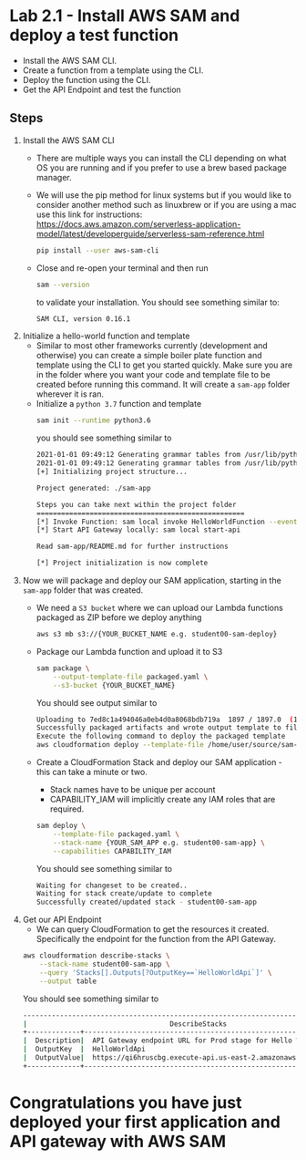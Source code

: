 # Lab 2.1 - Install AWS SAM and deploy a test function

- Install the AWS SAM CLI.
- Create a function from a template using the CLI.
- Deploy the function using the CLI.
- Get the API Endpoint and test the function


## Steps

1. Install the AWS SAM CLI
    - There are multiple ways you can install the CLI depending on what OS you are running and if you prefer to use a brew based package manager.
    - We will use the pip method for linux systems but if you would like to consider another method such as linuxbrew or if you are using a mac use this link for instructions: https://docs.aws.amazon.com/serverless-application-model/latest/developerguide/serverless-sam-reference.html

    
        ```bash
        pip install --user aws-sam-cli
        ```
    - Close and re-open your terminal and then run
        ```sh
        sam --version
        ```
        to validate your installation. You should see something similar to:
        ```sh
        SAM CLI, version 0.16.1
        ```
2. Initialize a hello-world function and template
    - Similar to most other frameworks currently (development and otherwise) you can create a simple boiler plate function and template using the CLI to get you started quickly.
    Make sure you are in the folder where you want your code and template file to be created before running this command. It will create a `sam-app` folder wherever it is ran.
    - Initialize a `python 3.7` function and template
        ```sh
        sam init --runtime python3.6
        ```
        you should see something similar to
        ```sh
        2021-01-01 09:49:12 Generating grammar tables from /usr/lib/python3.6/lib2to3/Grammar.txt
        2021-01-01 09:49:12 Generating grammar tables from /usr/lib/python3.6/lib2to3/PatternGrammar.txt
        [+] Initializing project structure...

        Project generated: ./sam-app

        Steps you can take next within the project folder
        ===================================================
        [*] Invoke Function: sam local invoke HelloWorldFunction --event event.json
        [*] Start API Gateway locally: sam local start-api

        Read sam-app/README.md for further instructions

        [*] Project initialization is now complete

        ```
3. Now we will package and deploy our SAM application, starting in the `sam-app` folder that was created.
    - We need a `S3 bucket` where we can upload our Lambda functions packaged as ZIP before we deploy anything 
        ```bash
        aws s3 mb s3://{YOUR_BUCKET_NAME e.g. student00-sam-deploy}
        ```

    - Package our Lambda function and upload it to S3

        ```bash
        sam package \
            --output-template-file packaged.yaml \
            --s3-bucket {YOUR_BUCKET_NAME}
        ```
        You should see output similar to
        ```bash
        Uploading to 7ed8c1a494046a0eb4d0a8068bdb719a  1897 / 1897.0  (100.00%)
        Successfully packaged artifacts and wrote output template to file packaged.yaml.
        Execute the following command to deploy the packaged template
        aws cloudformation deploy --template-file /home/user/source/sam-app/packaged.yaml --stack-name <YOUR STACK NAME>

        ```

    - Create a CloudFormation Stack and deploy our SAM application - this can take a minute or two.
        - Stack names have to be unique per account
        - CAPABILITY_IAM will implicitly create any IAM roles that are required. 

        ```bash
        sam deploy \
            --template-file packaged.yaml \
            --stack-name {YOUR_SAM_APP e.g. student00-sam-app} \
            --capabilities CAPABILITY_IAM
        ```
        You should see something similar to
        ```bash
        Waiting for changeset to be created..
        Waiting for stack create/update to complete
        Successfully created/updated stack - student00-sam-app

        ```
4. Get our API Endpoint
    - We can query CloudFormation to get the resources it created. Specifically the endpoint for the function from the API Gateway.
    ```bash
    aws cloudformation describe-stacks \
        --stack-name student00-sam-app \
        --query 'Stacks[].Outputs[?OutputKey==`HelloWorldApi`]' \
        --output table
    ``` 
    You should see something similar to
    ```bash
    ---------------------------------------------------------------------------------------
    |                                   DescribeStacks                                    |
    +-------------+-----------------------------------------------------------------------+
    |  Description|  API Gateway endpoint URL for Prod stage for Hello World function     |
    |  OutputKey  |  HelloWorldApi                                                        |
    |  OutputValue|  https://qi6hruscbg.execute-api.us-east-2.amazonaws.com/Prod/hello/   |
    +-------------+-----------------------------------------------------------------------+

    ```

# Congratulations you have just deployed your first application and API gateway with AWS SAM
